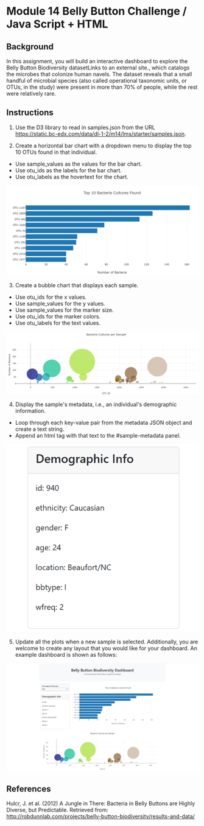 # Module 14 Belly Button Challenge / Java Script + HTML


Background
-----------------------------
In this assignment, you will build an interactive dashboard to explore the Belly Button Biodiversity datasetLinks to an external site., which catalogs the microbes that colonize human navels.
The dataset reveals that a small handful of microbial species (also called operational taxonomic units, or OTUs, in the study) were present in more than 70% of people, while the rest were relatively rare.

Instructions
-----------------------------
1. Use the D3 library to read in samples.json from the URL https://static.bc-edx.com/data/dl-1-2/m14/lms/starter/samples.json.

2. Create a horizontal bar chart with a dropdown menu to display the top 10 OTUs found in that individual.
- Use sample_values as the values for the bar chart.
- Use otu_ids as the labels for the bar chart.
- Use otu_labels as the hovertext for the chart.

![HBar_Chart](https://github.com/alanisrperez/belly-button-challenge/blob/main/images/HBar_Chart.png)

3. Create a bubble chart that displays each sample.
- Use otu_ids for the x values.
- Use sample_values for the y values.
- Use sample_values for the marker size.
- Use otu_ids for the marker colors.
- Use otu_labels for the text values.

![Bubble_Chart](https://github.com/alanisrperez/belly-button-challenge/blob/main/images/Bubble_Chart.png)

4. Display the sample's metadata, i.e., an individual's demographic information.
- Loop through each key-value pair from the metadata JSON object and create a text string.
- Append an html tag with that text to the #sample-metadata panel.

![Demo_Box](https://github.com/alanisrperez/belly-button-challenge/blob/main/images/Demo_Box.png)

5. Update all the plots when a new sample is selected. Additionally, you are welcome to create any layout that you would like for your dashboard. An example dashboard is shown as follows:

![Dashboard](https://github.com/alanisrperez/belly-button-challenge/blob/main/images/Dashboard.png)


References
-----------------------------
Hulcr, J. et al. (2012) A Jungle in There: Bacteria in Belly Buttons are Highly Diverse, but Predictable. Retrieved from: http://robdunnlab.com/projects/belly-button-biodiversity/results-and-data/